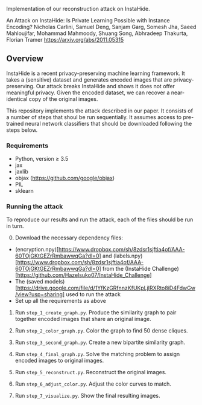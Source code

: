 Implementation of our reconstruction attack on InstaHide.

An Attack on InstaHide: Is Private Learning Possible with Instance Encoding?
Nicholas Carlini, Samuel Deng, Sanjam Garg, Somesh Jha, Saeed Mahloujifar, Mohammad Mahmoody, Shuang Song, Abhradeep Thakurta, Florian Tramer
https://arxiv.org/abs/2011.05315


## Overview

InstaHide is a recent privacy-preserving machine learning framework.
It takes a (sensitive) dataset and generates encoded images that are privacy-preserving.
Our attack breaks InstaHide and shows it does not offer meaningful privacy.
Given the encoded dataset, we can recover a near-identical copy of the original images.

This repository implements the attack described in our paper. It consists of a number of
steps that shoul be run sequentially. It assumes access to pre-trained neural network
classifiers that should be downloaded following the steps below.


### Requirements

* Python, version &ge; 3.5
* jax
* jaxlib
* objax (https://github.com/google/objax)
* PIL
* sklearn


### Running the attack

To reproduce our results and run the attack, each of the files should be run in turn.

0. Download the necessary dependency files:
- (encryption.npy)[https://www.dropbox.com/sh/8zdsr1sjftia4of/AAA-60TOjGKtGEZrRmbawwqGa?dl=0] and (labels.npy)[https://www.dropbox.com/sh/8zdsr1sjftia4of/AAA-60TOjGKtGEZrRmbawwqGa?dl=0] from the (InstaHide Challenge)[https://github.com/Hazelsuko07/InstaHide_Challenge]
- The (saved models)[https://drive.google.com/file/d/1YfKzGRfnnzKfUKpLjIRXRto8iD4FdwGw/view?usp=sharing] used to run the attack
- Set up all the requirements as above

1. Run `step_1_create_graph.py`. Produce the similarity graph to pair together encoded images that share an original image.

2. Run `step_2_color_graph.py`. Color the graph to find 50 dense cliques.

3. Run `step_3_second_graph.py`. Create a new bipartite similarity graph.

4. Run `step_4_final_graph.py`. Solve the matching problem to assign encoded images to original images.

5. Run `step_5_reconstruct.py`. Reconstruct the original images.

6. Run `step_6_adjust_color.py`. Adjust the color curves to match.

7. Run `step_7_visualize.py`. Show the final resulting images.
